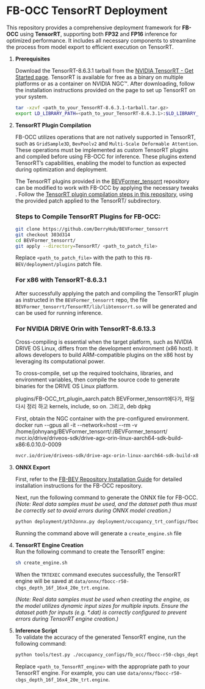 # FB-OCC TensorRT Deployment

This repository provides a comprehensive deployment framework for **FB-OCC** using **TensorRT**, supporting both **FP32** and **FP16** inference for optimized performance. It includes all necessary components to streamline the process from model export to efficient execution on TensorRT.

1. **Prerequisites**
   
   Download the TensorRT-8.6.3.1 tarball from the [NVIDIA TensorRT - Get Started page](https://developer.nvidia.com/tensorrt-getting-started). TensorRT is available for free as a binary on multiple platforms or as a container on NVIDIA NGC™. After downloading, follow the installation instructions provided on the page to set up TensorRT on your system.

   ```bash
   tar -xzvf <path_to_your_TensorRT-8.6.3.1-tarball.tar.gz>
   export LD_LIBRARY_PATH=<path_to_your_TensorRT-8.6.3.1>:$LD_LIBRARY_PATH
   ```

2. **TensorRT Plugin Compilation**  

   FB-OCC utilizes operations that are not natively supported in TensorRT, such as `GridSample3D`, `BevPoolv2` and `Multi-Scale Deformable Attention`. These operations must be implemented as custom TensorRT plugins and compiled before using FB-OCC for inference. These plugins extend TensorRT’s capabilities, enabling the model to function as expected during optimization and deployment.

   The TensorRT plugins provided in the [BEVFormer_tensorrt](https://github.com/DerryHub/BEVFormer_tensorrt) repository can be modified to work with FB-OCC by applying the necessary tweaks . Follow the [TensorRT plugin compilation steps in this repository](https://github.com/DerryHub/BEVFormer_tensorrt?tab=readme-ov-file#build-tensorrt-plugins-of-mmdeploy), using the provided patch applied to the TensorRT/ subdirectory. 

   ### Steps to Compile TensorRT Plugins for FB-OCC:

   ```bash
   git clone https://github.com/DerryHub/BEVFormer_tensorrt
   git checkout 303d314
   cd BEVFormer_tensorrt/
   git apply --directory=TensorRT/ <path_to_patch_file>
   ```
   Replace `<path_to_patch_file>` with the path to this `FB-BEV/deployment/plugins` patch file.
   
   ### For x86  with TensorRT-8.6.3.1

   After successfully applying the patch and compiling the TensorRT plugin as instructed in the `BEVFormer_tensorrt` repo, the file `BEVFormer_tensorrt/TensorRT/lib/libtensorrt.so` will be generated and can be used for running inference.

   ### For NVIDIA DRIVE Orin with TensorRT-8.6.13.3

   Cross-compiling is essential when the target platform, such as NVIDIA DRIVE OS Linux, differs from the development environment (x86 host). It allows developers to build ARM-compatible plugins on the x86 host by leveraging its computational power. 
   
   To cross-compile, set up the required toolchains, libraries, and environment variables, then compile the source code to generate binaries for the DRIVE OS Linux platform.


   plugins/FB-OCC_trt_plugin_aarch.patch 
   BEVFormer_tensorrt에다가, 파일 다시 정리 하고 kernels, include, so on. 그리고, deb dpkg

   First, obtain the NGC container with the pre-configured environment.
   docker run --gpus all -it --network=host --rm -v /home/johnyang/BEVFormer_tensorrt/:/BEVFormer_tensorrt/ nvcr.io/drive/driveos-sdk/drive-agx-orin-linux-aarch64-sdk-build-x86:6.0.10.0-0009


   ```bash
   nvcr.io/drive/driveos-sdk/drive-agx-orin-linux-aarch64-sdk-build-x86:6.0.10.0-0009

   ```





   
3. **ONNX Export**  

   First, refer to the [FB-BEV Repository Installation Guide](docs/install.md) for detailed installation instructions for the FB-OCC repository.

   Next, run the following command to generate the ONNX file for FB-OCC.
   *(Note: Real data samples must be used, and the dataset path thus must be correctly set to avoid errors during ONNX model creation.)*
   ```bash
   python deployment/pth2onnx.py deployment/occupancy_trt_configs/fbocc-r50-cbgs_depth_16f_16x4_20e_trt.py --trt_path <path_to_TensorRT-8.6.3.1> --trt_plugin_path <path_to_TensorRT_PlugIn>
   ```
   Running the command above will generate a `create_engine.sh` file

 
4. **TensorRT Engine Creation**  
   Run the following command to create the TensorRT engine:
   ```bash
   sh create_engine.sh 
   ```
   When the `TRTEXEC` command executes successfully, the TensorRT engine will be saved at `data/onnx/fbocc-r50-cbgs_depth_16f_16x4_20e_trt.engine`.
   
   *(Note: Real data samples must be used when creating the engine, as the model utilizes dynamic input sizes for multiple inputs. Ensure the dataset path for inputs (e.g. \*.dat) is correctly configured to prevent errors during TensorRT engine creation.)*

5. **Inference Script**  
   To validate the accuracy of the generated TensorRT engine, run the following command:

   ```bash
   python tools/test.py ./occupancy_configs/fb_occ/fbocc-r50-cbgs_depth_16f_16x4_20e_trt.py ckpts/fbocc-r50-cbgs_depth_16f_16x4_20e.pth --trt_engine <path_to_TensorRT_engine>
   ```
   
   Replace `<path_to_TensorRT_engine>` with the appropriate path to your TensorRT engine. For example, you can use `data/onnx/fbocc-r50-cbgs_depth_16f_16x4_20e_trt.engine`.
